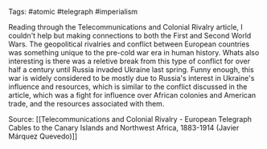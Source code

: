 Tags: #atomic #telegraph #imperialism 

Reading through the Telecommunications and Colonial Rivalry article, I couldn't help but making connections to both the First and Second World Wars. The geopolitical rivalries and conflict between European countries was something unique to the pre-cold war era in human history. Whats also interesting is there was a reletive break from this type of conflict for over half a century until Russia invaded Ukraine last spring. Funny enough, this war is widely considered to be mostly due to Russia's interest in Ukraine's influence and resources, which is similar to the conflict discussed in the article, which was a fight for influence over African colonies and American trade, and the resources associated with them.  

Source:
[[Telecommunications and Colonial Rivalry - European Telegraph Cables to the Canary Islands and Northwest Africa, 1883-1914 (Javier Márquez Quevedo)]]